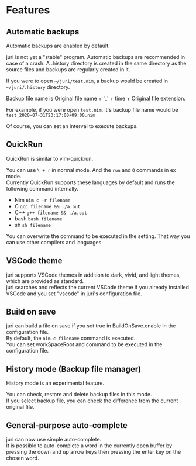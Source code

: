 # Features

## Automatic backups

Automatic backups are enabled by default.

juri is not yet a "stable" program. Automatic backups are recommended in case of a crash.
A .history directory is created in the same directory as the source files and backups are regularly created in it.

If you were to open ```~/juri/test.nim```, a backup would be created in ```~/juri/.history``` directory.

Backup file name is Original file name + '_' + time + Original file extension.  

For example, if you were open  ```test.nim```, it's backup file name would be ```test_2020-07-31T23:17:00+09:00.nim```

Of course, you can set an interval to execute backups.

## QuickRun

QuickRun is similar to vim-quickrun.

You can use ```\ + r``` in normal mode. And the ```run``` and ```Q``` commands in ex mode.  
Currently QuickRun supports these languages by default and runs the following command internally.

- Nim ```nim c -r filename```
- C ```gcc filename && ./a.out```
- C++ ```g++ filename && ./a.out```
- bash ```bash filename```
- sh ```sh filename```

You can overwrite the command to be executed in the setting. That way you can use other compilers and languages.

## VSCode theme

juri supports VSCode themes in addition to dark, vivid, and light themes, which are provided as standard.  
juri searches and reflects the current VSCode theme if you already installed VSCode and you set "vscode" in juri's configuration file.

## Build on save

juri can build a file on save if you set true in BuildOnSave.enable in the configuration file.  
By default, the ```nim c filename``` command is executed.  
You can set workSpaceRoot and command to be executed in the configuration file.

## History mode (Backup file manager)

History mode is an experimental feature.

You can check, restore and delete backup files in this mode.  
If you select backup file, you can check the difference from the current original file.  

## General-purpose auto-complete

juri can now use simple auto-complete.  
It is possible to auto-complete a word in the currently open buffer by pressing the down and up arrow keys then pressing the enter key on the chosen word.